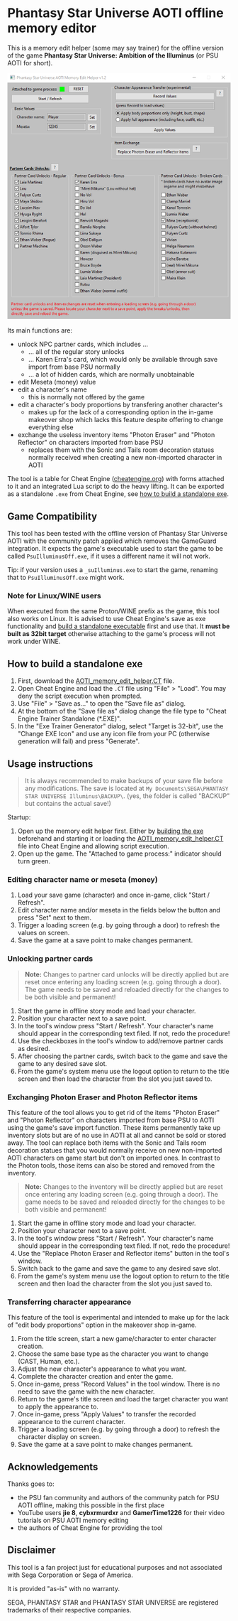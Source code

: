 # Phantasy Star Universe AOTI offline memory editor

This is a memory edit helper (some may say trainer) for the offline version of the game **Phantasy Star Universe: Ambition of the Illuminus** (or PSU AOTI for short).

![](screenshot.png)

Its main functions are:

- unlock NPC partner cards, which includes ...
    - ... all of the regular story unlocks
    - ... Karen Erra's card, which would only be available through save import from base PSU normally
    - ... a lot of hidden cards, which are normally unobtainable
- edit Meseta (money) value
- edit a character's name
    - this is normally not offered by the game
- edit a character's body proportions by transfering another character's
    - makes up for the lack of a corresponding option in the in-game makeover shop which lacks this feature despite offering to change everything else
- exchange the useless inventory items "Photon Eraser" and "Photon Reflector" on characters imported from base PSU
    - replaces them with the Sonic and Tails room decoration statues normally received when creating a new non-imported character in AOTI

The tool is a table for Cheat Engine ([cheatengine.org](https://cheatengine.org/)) with forms attached to it and an integrated Lua script to do the heavy lifting.
It can be exported as a standalone `.exe` from Cheat Engine, see [how to build a standalone exe](#how-to-build-a-standalone-exe).

## Game Compatibility

This tool has been tested with the offline version of Phantasy Star Universe AOTI with the community patch applied which removes the GameGuard integration.
It expects the game's executable used to start the game to be called `PsuIlluminusOff.exe`, if it uses a different name it will not work.

Tip: if your version uses a `_suIlluminus.exe` to start the game, renaming that to `PsuIlluminusOff.exe` might work.

### Note for Linux/WINE users

When executed from the same Proton/WINE prefix as the game, this tool also works on Linux.
It is advised to use Cheat Engine's save as exe functionality and [build a standalone executable](#how-to-build-a-standalone-exe) first and use that.
It **must be built as 32bit target** otherwise attaching to the game's process will not work under WINE.

## How to build a standalone exe

1. First, download the [AOTI_memory_edit_helper.CT](https://raw.githubusercontent.com/M4he/PSU-AOTI-MemEdit-Helper/main/AOTI_memory_edit_helper.CT) file.
2. Open Cheat Engine and load the `.CT` file using "File" > "Load". You may deny the script execution when prompted.
3. Use "File" > "Save as..." to open the "Save file as" dialog.
4. At the bottom of the "Save file as" dialog change the file type to "Cheat Engine Trainer Standalone (*.EXE)".
5. In the "Exe Trainer Generator" dialog, select "Target is 32-bit", use the "Change EXE Icon" and use any icon file from your PC (otherwise generation will fail) and press "Generate".

## Usage instructions

> It is always recommended to make backups of your save file before any modifications.
> The save is located at `My Documents\SEGA\PHANTASY STAR UNIVERSE Illuminus\BACKUP\`.
> (yes, the folder is called "BACKUP" but contains the actual save!)

Startup:

1. Open up the memory edit helper first. Either by [building the exe](#how-to-build-a-standalone-exe) beforehand and starting it or loading the [AOTI_memory_edit_helper.CT](https://raw.githubusercontent.com/M4he/PSU-AOTI-MemEdit-Helper/main/AOTI_memory_edit_helper.CT) file into Cheat Engine and allowing script execution.
2. Open up the game. The "Attached to game process:" indicator should turn green.

### Editing character name or meseta (money)

1. Load your save game (character) and once in-game, click "Start / Refresh".
2. Edit character name and/or meseta in the fields below the button and press "Set" next to them.
3. Trigger a loading screen (e.g. by going through a door) to refresh the values on screen.
4. Save the game at a save point to make changes permanent.

### Unlocking partner cards

> **Note:**
> Changes to partner card unlocks will be directly applied but are reset once entering any loading screen (e.g. going through a door).
> The game needs to be saved and reloaded directly for the changes to be both visible and permanent!

1. Start the game in offline story mode and load your character.
2. Position your character next to a save point.
3. In the tool's window press "Start / Refresh". Your character's name should appear in the corresponding text filed. If not, redo the procedure!
4. Use the checkboxes in the tool's window to add/remove partner cards as desired.
5. After choosing the partner cards, switch back to the game and save the game to any desired save slot.
6. From the game's system menu use the logout option to return to the title screen and then load the character from the slot you just saved to.

### Exchanging Photon Eraser and Photon Reflector items

This feature of the tool allows you to get rid of the items "Photon Eraser" and "Photon Reflector" on characters imported from base PSU to AOTI using the game's save import function.
These items permanently take up inventory slots but are of no use in AOTI at all and cannot be sold or stored away.
The tool can replace both items with the Sonic and Tails room decoration statues that you would normally receive on new non-imported AOTI characters on game start but don't on imported ones.
In contrast to the Photon tools, those items can also be stored and removed from the inventory.

> **Note:**
> Changes to the inventory will be directly applied but are reset once entering any loading screen (e.g. going through a door).
> The game needs to be saved and reloaded directly for the changes to be both visible and permanent!

1. Start the game in offline story mode and load your character.
2. Position your character next to a save point.
3. In the tool's window press "Start / Refresh". Your character's name should appear in the corresponding text filed. If not, redo the procedure!
4. Use the "Replace Photon Eraser and Reflector items" button in the tool's window.
5. Switch back to the game and save the game to any desired save slot.
6. From the game's system menu use the logout option to return to the title screen and then load the character from the slot you just saved to.

### Transferring character appearance

This feature of the tool is experimental and intended to make up for the lack of "edit body proportions" option in the makeover shop in-game.

1. From the title screen, start a new game/character to enter character creation.
2. Choose the same base type as the character you want to change (CAST, Human, etc.).
3. Adjust the new character's appearance to what you want.
4. Complete the character creation and enter the game.
5. Once in-game, press "Record Values" in the tool window. There is no need to save the game with the new character.
6. Return to the game's title screen and load the target character you want to apply the appearance to.
7. Once in-game, press "Apply Values" to transfer the recorded appearance to the current character.
8. Trigger a loading screen (e.g. by going through a door) to refresh the character display on screen.
9. Save the game at a save point to make changes permanent.

## Acknowledgements

Thanks goes to:

- the PSU fan community and authors of the community patch for PSU AOTI offline, making this possible in the first place
- YouTube users **jie 8**, **cybxrmurdxr** and **GamerTime1226** for their video tutorials on PSU AOTI memory editing
- the authors of Cheat Engine for providing the tool

## Disclaimer

This tool is a fan project just for educational purposes and not associated with Sega Corporation or Sega of America.

It is provided "as-is" with no warranty.

SEGA, PHANTASY STAR and PHANTASY STAR UNIVERSE are registered trademarks of their respective companies.
